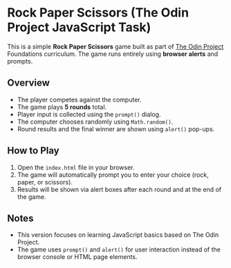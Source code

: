 # Rock Paper Scissors (The Odin Project JavaScript Task)

This is a simple **Rock Paper Scissors** game built as part of [The Odin Project](https://www.theodinproject.com/) Foundations curriculum. The game runs entirely using **browser alerts** and prompts.

## Overview

- The player competes against the computer.
- The game plays **5 rounds** total.
- Player input is collected using the `prompt()` dialog.
- The computer chooses randomly using `Math.random()`.
- Round results and the final winner are shown using `alert()` pop-ups.

## How to Play

1. Open the `index.html` file in your browser.
2. The game will automatically prompt you to enter your choice (rock, paper, or scissors).
3. Results will be shown via alert boxes after each round and at the end of the game.

## Notes

- This version focuses on learning JavaScript basics based on The Odin Project.
- The game uses `prompt()` and `alert()` for user interaction instead of the browser console or HTML page elements.
